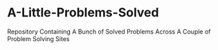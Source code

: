 # A-Little-Problems-Solved
Repository Containing A Bunch of Solved Problems Across A Couple of Problem Solving Sites
